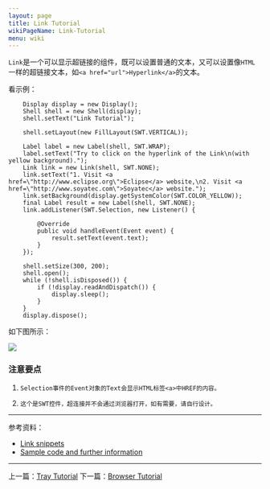 ```yaml
---
layout: page
title: Link Tutorial
wikiPageName: Link-Tutorial
menu: wiki
---
```


`Link`是一个可以显示超链接的组件，既可以设置普通的文本，又可以设置像`HTML`一样的超链接文本，如`<a href="url">Hyperlink</a>`的文本。

看示例：

		Display display = new Display();
		Shell shell = new Shell(display);
		shell.setText("Link Tutorial");

		shell.setLayout(new FillLayout(SWT.VERTICAL));

		Label label = new Label(shell, SWT.WRAP);
		label.setText("Try to click on the hyperlink of the Link\n(with yellow background).");
		Link link = new Link(shell, SWT.NONE);
		link.setText("1. Visit <a href=\"http://www.eclipse.org\">Eclipse</a> website,\n2. Visit <a href=\"http://www.soyatec.com\">Soyatec</a> website.");
		link.setBackground(display.getSystemColor(SWT.COLOR_YELLOW));
		final Label result = new Label(shell, SWT.NONE);
		link.addListener(SWT.Selection, new Listener() {

			@Override
			public void handleEvent(Event event) {
				result.setText(event.text);
			}
		});

		shell.setSize(300, 200);
		shell.open();
		while (!shell.isDisposed()) {
			if (!display.readAndDispatch()) {
				display.sleep();
			}
		}
		display.dispose();

如下图所示：

![]({{site.baseurl}}/eclipse.tutorial/wiki/images/image_swt_link.png)

### 注意要点

1. `Selection事件的Event对象的Text会显示HTML标签<a>中HREF的内容。`

2. `这个是SWT控件，超连接并不会通过浏览器打开，如有需要，请自行设计。`

***
参考资料：
  * [Link snippets](http://www.eclipse.org/swt/snippets/#link)
  * [Sample code and further information](http://www.eclipse.org/swt/)

***

上一篇：[Tray Tutorial]({{site.baseurl}}/eclipse.tutorial/wiki/Tray-Tutorial.html)
下一篇：[Browser Tutorial]({{site.baseurl}}/eclipse.tutorial/wiki/Browser-Tutorial.html)
